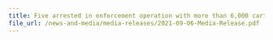 ```yaml
---
title: Five arrested in enforcement operation with more than 6,000 cartons of duty-unpaid cigarettes seized
file_url: /news-and-media/media-releases/2021-09-06-Media-Release.pdf
---
```


